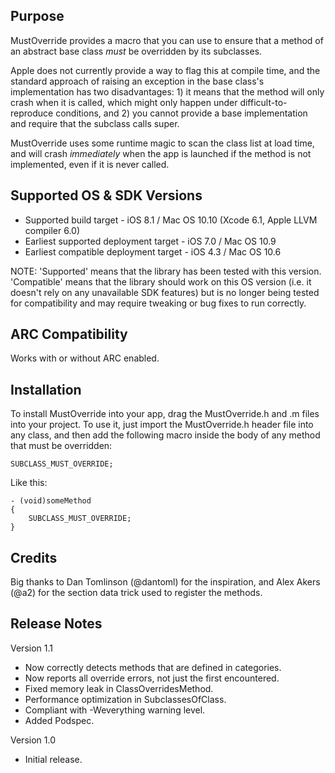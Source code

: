 Purpose
--------------

MustOverride provides a macro that you can use to ensure that a method of an abstract base class *must* be overridden by its subclasses.

Apple does not currently provide a way to flag this at compile time, and the standard approach of raising an exception in the base class's implementation has two disadvantages: 1) it means that the method will only crash when it is called, which might only happen under difficult-to-reproduce conditions, and 2) you cannot provide a base implementation and require that the subclass calls super.

MustOverride uses some runtime magic to scan the class list at load time, and will crash *immediately* when the app is launched if the method is not implemented, even if it is never called.

Supported OS & SDK Versions
-----------------------------

* Supported build target - iOS 8.1 / Mac OS 10.10 (Xcode 6.1, Apple LLVM compiler 6.0)
* Earliest supported deployment target - iOS 7.0 / Mac OS 10.9
* Earliest compatible deployment target - iOS 4.3 / Mac OS 10.6

NOTE: 'Supported' means that the library has been tested with this version. 'Compatible' means that the library should work on this OS version (i.e. it doesn't rely on any unavailable SDK features) but is no longer being tested for compatibility and may require tweaking or bug fixes to run correctly.


ARC Compatibility
------------------

Works with or without ARC enabled.


Installation
--------------

To install MustOverride into your app, drag the MustOverride.h and .m files into your project. To use it, just import the MustOverride.h header file into any class, and then add the following macro inside the body of any method that must be overridden:

    SUBCLASS_MUST_OVERRIDE;
    
Like this:

    - (void)someMethod
    {
        SUBCLASS_MUST_OVERRIDE;
    }


Credits
--------------

Big thanks to Dan Tomlinson (@dantoml) for the inspiration, and Alex Akers (@a2) for the section data trick used to register the methods.


Release Notes
--------------

Version 1.1

- Now correctly detects methods that are defined in categories.
- Now reports all override errors, not just the first encountered.
- Fixed memory leak in ClassOverridesMethod.
- Performance optimization in SubclassesOfClass.
- Compliant with -Weverything warning level.
- Added Podspec.

Version 1.0

- Initial release.